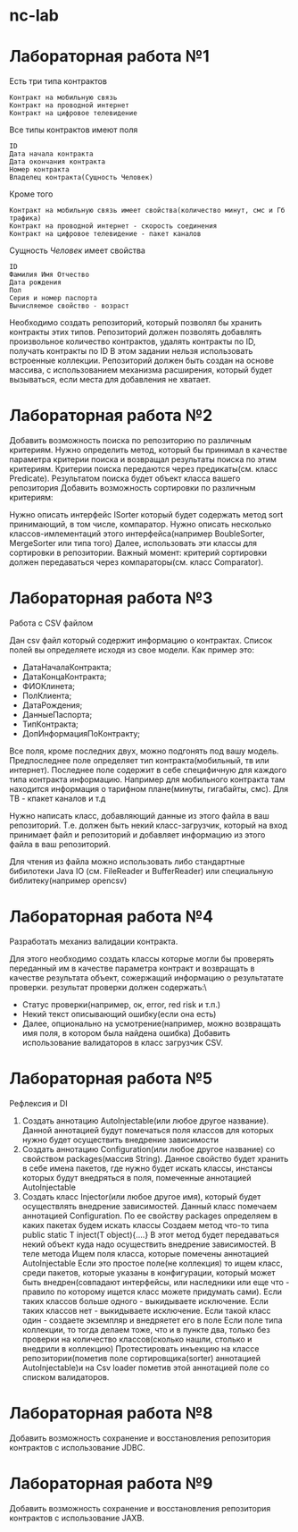 # nc-lab

# **Лабораторная работа №1**
Есть три типа контрактов

    Контракт на мобильную связь
    Контракт на проводной интернет
    Контракт на цифровое телевидение

Все типы контрактов имеют поля

    ID
    Дата начала контракта
    Дата окончания контракта
    Номер контракта
    Владелец контракта(Сущность Человек)

Кроме того

    Контракт на мобильную связь имеет свойства(количество минут, смс и Гб трафика)
    Контракт на проводной интернет - скорость соединения
    Контракт на цифровое телевидение - пакет каналов

Сущность *Человек* имеет свойства

    ID
    Фамилия Имя Отчеcтво
    Дата рождения
    Пол
    Серия и номер паспорта
    Вычисляемое свойство - возраст

Необходимо создать репозиторий, который позволял бы хранить контракты этих типов. 
Репозиторий должен позволять добавлять произвольное количество контрактов, удалять контракты по ID, получать контракты по ID
В этом задании нельзя использовать встроенные коллекции. Репозиторий должен быть создан на основе массива, с использованием механизма расширения, который будет вызываться, если места для добавления не хватает.



# **Лабораторная работа №2**

Добавить возможность поиска по репозиторию по различным критериям. Нужно определить метод, который бы принимал в качестве параметра критерии поиска и возвращал результаты поиска по этим критериям. Критерии поиска передаются через предикаты(см. класс Predicate). Результатом поиска будет объект класса вашего репозитория
Добавить возможность сортировки по различным критериям:

Нужно описать интерфейс ISorter который будет содержать метод sort принимающий, в том числе, компаратор.
Нужно описать несколько классов-имлементаций этого интерфейса(например BoubleSorter, MergeSorter или типа того)
Далее, использовать эти классы для сортировки в репозитории.
Важный момент: критерий сортировки должен передаваться через компараторы(см. класс Comparator).

# **Лабораторная работа №3**
Работа с CSV файлом

Дан csv файл который содержит информацию о контрактах. Список полей вы определяете исходя из свое модели. 
Как пример это:
- ДатаНачалаКонтракта;
- ДатаКонцаКонтракта;
- ФИОКлинета;
- ПолКлиента;
- ДатаРождения;
- ДанныеПаспорта;
- ТипКонтракта;
- ДопИнформацияПоКонтракту;

Все поля, кроме последних двух, можно подгонять под вашу модель. Предпоследнее поле определяет тип контракта(мобильный, тв или интернет). Последнее поле содержит в себе специфичную для каждого типа контракта информацию. Например для мобильного контракта там находится информация о тарифном плане(минуты, гигабайты, смс). Для ТВ - кпакет каналов и т.д

Нужно написать класс, добавляющий данные из этого файла в ваш репозиторий. Т.е. должен быть некий класс-загрузчик, который на вход принимает файл и репозиторий и добавляет информацию из этого файла в ваш репозиторий.

Для чтения из файла можно использовать либо стандартные бибилотеки Java IO (см. FileReader и BufferReader) или специальную библитеку(например opencsv)

# **Лабораторная работа №4**

Разработать механиз валидации контракта.

Для этого необходимо создать классы которые могли бы проверять переданный им в качестве параметра контракт и возвращать в качестве результата объект, сожержащий информацию о результатате проверки. результат проверки должен содержать:\
- Статус проверки(например, ок, error, red risk и т.п.)
- Некий текст описывающий ошибку(если она есть)
- Далее, опционально на усмотрение(например, можно возвращать имя поля, в котором была найдена ошибка)
Добавить использование валидаторов в класс загрузчик CSV.

# **Лабораторная работа №5**

Рефлексия и DI
1. Создать аннотацию AutoInjectable(или любое другое название). Данной аннотацией будут помечаться поля классов для которых нужно будет осуществить внедрение зависимости
2. Создать аннотацию Configuration(или любое другое название) со свойством packages(массив String). Данное свойство будет хранить в себе имена пакетов, где нужно будет искать классы, инстансы которых будут внедряться в поля, помеченные аннотацией AutoInjectable
3. Создать класс Injector(или любое другое имя), который будет осуществлять внедрение зависимостей.
   Данный класс помечаем аннотацией Configuration. По ее свойству packages определяем в каких пакетах будем искать классы
   Создаем метод что-то типа public static <T> T inject(T object){....}
   В этот метод будет передаваться некий объект куда надо осуществить внедрение зависимостей. В теле метода
   Ищем поля класса, которые помечены аннотацией AutoInjectable
   Если это простое поле(не коллекция) то ищем класс, среди пакетов, которые указаны в конфигурации, который может быть внедрен(совпадают интерфейсы, или наследники или еще что - правило по которому ищется класс можете придумать сами). Если таких классов больше одного - выкидываете исключение. Если таких классов нет - выкидываете исключение. Если такой класс один - создаете экземпляр и внедряетет его в поле
   Если поле типа коллекции, то тогда делаем тоже, что и в пункте два, только без проверки на количество классов(сколько нашли, столько и внедрили в коллекцию)
   Протестировать инъекцию на классе репозитории(пометив поле сортировщика(sorter) аннотацией AutoInjectable)и на Csv loader пометив этой аннотацией поле со списком валидаторов.

# **Лабораторная работа №8**

Добавить возможность сохранение и восстановления репозитория контрактов с использование JDBC.

# **Лабораторная работа №9**

Добавить возможность сохранение и восстановления репозитория контрактов с использование JAXB.